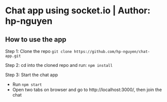 # Chat app using socket.io | Author: hp-nguyen

## How to use the app

Step 1: Clone the repo
`git clone https://github.com/hp-nguyen/chat-app.git`

Step 2: cd into the cloned repo and run:
`npm install`

Step 3: Start the chat app
- Run `npm start`
- Open two tabs on browser and go to http://localhost:3000/, then join the chat


